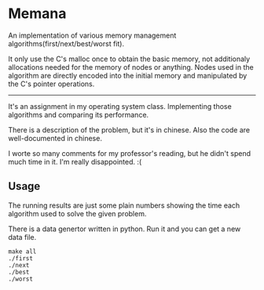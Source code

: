 # Memana
An implementation of various memory management algorithms(first/next/best/worst fit).

It only use the C's malloc once to obtain the basic memory, not additionaly allocations needed for the memory of nodes or anything.
Nodes used in the algorithm are directly encoded into the initial memory and manipulated by the C's pointer operations.

-----

It's an assignment in my operating system class. Implementing those algorithms and comparing its performance.

There is a description of the problem, but it's in chinese. Also the code are well-documented in chinese. 

I worte so many comments for my professor's reading, but he didn't spend much time in it. I'm really disappointed. :(

## Usage
The running results are just some plain numbers showing the time each algorithm used to solve the given problem.

There is a data genertor written in python. Run it and you can get a new data file.
```shell
make all
./first
./next
./best
./worst
```
